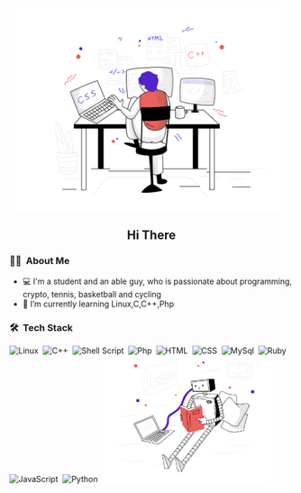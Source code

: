 <p align="center">
    <img src="svg/webdevelopment.svg " width="480px"/>
</p>

<h2 align="center">Hi There</h2>


### 👨🏻‍ &nbsp;About Me
- 💻 I'm a student and an able guy, who is passionate about programming, crypto, tennis, basketball and cycling
- 🌱 I’m currently learning Linux,C,C++,Php

### 🛠 &nbsp;Tech Stack
![Linux](https://img.shields.io/badge/Ubuntu-E95420?style=for-the-badge&logo=ubuntu&logoColor=white)&nbsp;
![C++](https://img.shields.io/badge/C%2B%2B-00599C?style=for-the-badge&logo=c%2B%2B&logoColor=white)&nbsp;
![Shell Script](https://img.shields.io/badge/Shell_Script-121011?style=for-the-badge&logo=gnu-bash&logoColor=white)&nbsp;
![Php](https://img.shields.io/badge/PHP-777BB4?style=for-the-badge&logo=php&logoColor=white)&nbsp;
![HTML](https://img.shields.io/badge/HTML-239120?style=for-the-badge&logo=html5&logoColor=white)&nbsp;
![CSS](https://img.shields.io/badge/CSS-239120?&style=for-the-badge&logo=css3&logoColor=white)&nbsp;
![MySql](https://img.shields.io/badge/MySQL-00000F?style=for-the-badge&logo=mysql&logoColor=white)&nbsp;
![Ruby](https://img.shields.io/badge/Ruby-CC342D?style=for-the-badge&logo=ruby&logoColor=white)&nbsp;
![JavaScript](https://img.shields.io/badge/JavaScript-F7DF1E?style=for-the-badge&logo=javascript&logoColor=black)&nbsp;
![Python](https://img.shields.io/badge/Python-3776AB?style=for-the-badge&logo=python&logoColor=white)&nbsp;
<img src="svg/artificialintelligence.svg" height="225px"/>
